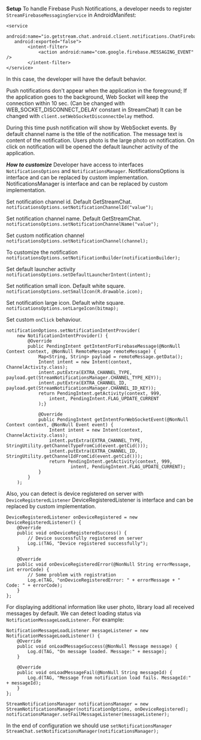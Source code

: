 **Setup**
To handle Firebase Push Notifications, a developer needs to register `StreamFirebaseMessagingService` in AndroidManifest:

```
<service
   android:name="io.getstream.chat.android.client.notifications.ChatFirebaseMessagingService"
   android:exported="false">
        <intent-filter>
            <action android:name="com.google.firebase.MESSAGING_EVENT" />
        </intent-filter>
</service>
```

In this case, the developer will have the default behavior.

Push notifications don't appear when the application in the foreground;
If the application goes to the background, Web Socket will keep the connection within 10 sec.
(Can be changed with WEB_SOCKET_DISCONNECT_DELAY constant in StreamChat)
It can be changed with `client.setWebSocketDisconnectDelay` method.

During this time push notification will show by WebSocket events.
By default channel name is the title of the notification. The message text is content of the notification.
Users photo is the large photo on notification. On click on notification will be opened the default launcher activity of the application.

***How to customize***
Developer have access to interfaces `NotificationsOptions` and `NotificationsManager`.
NotificationsOptions is interface and can be replaced by custom implementation.
NotificationsManager is interface and can be replaced by custom implementation.

Set notification channel id.
Default GetStreamChat.
`notificationsOptions.setNotificationChannelId("value");`

Set notification channel name.
Default GetStreamChat.
`notificationsOptions.setNotificationChannelName("value");`

Set custom notification channel
`notificationsOptions.setNotificationChannel(channel);`

To customize the notification
`notificationsOptions.setNotificationBuilder(notificationBuilder);`

Set default launcher activity
`notificationsOptions.setDefaultLauncherIntent(intent);`

Set notification small icon. Default white square.
`notificationsOptions.setSmallIcon(R.drawable.icon);`

Set notification large icon. Default white square.
`notificationsOptions.setLargeIcon(bitmap);`

Set custom `onClick` behaviour.
```
notificationOptions.setNotificationIntentProvider(
    new NotificationIntentProvider() {
        @Override
        public PendingIntent getIntentForFirebaseMessage(@NonNull Context context, @NonNull RemoteMessage remoteMessage) {
            Map<String, String> payload = remoteMessage.getData();
            Intent intent = new Intent(context, ChannelActivity.class);
            intent.putExtra(EXTRA_CHANNEL_TYPE, payload.get(StreamNotificationsManager.CHANNEL_TYPE_KEY));
            intent.putExtra(EXTRA_CHANNEL_ID, payload.get(StreamNotificationsManager.CHANNEL_ID_KEY));
            return PendingIntent.getActivity(context, 999,
                intent, PendingIntent.FLAG_UPDATE_CURRENT
            );}

            @Override
            public PendingIntent getIntentForWebSocketEvent(@NonNull Context context, @NonNull Event event) {
                Intent intent = new Intent(context, ChannelActivity.class);
                intent.putExtra(EXTRA_CHANNEL_TYPE, StringUtility.getChannelTypeFromCid(event.getCid()));
                intent.putExtra(EXTRA_CHANNEL_ID, StringUtility.getChannelIdFromCid(event.getCid()));
                return PendingIntent.getActivity(context, 999,
                        intent, PendingIntent.FLAG_UPDATE_CURRENT);
            }
        }
    );
```

Also, you can detect is device registered on server with `DeviceRegisteredListener`
DeviceRegisteredListener is interface and can be replaced by custom implementation.

```
DeviceRegisteredListener onDeviceRegistered = new DeviceRegisteredListener() {
    @Override
    public void onDeviceRegisteredSuccess() {
        // Device successfully registered on server
        Log.i(TAG, "Device registered successfully");
    }

    @Override
    public void onDeviceRegisteredError(@NonNull String errorMessage, int errorCode) {
        // Some problem with registration
        Log.e(TAG, "onDeviceRegisteredError: " + errorMessage + " Code: " + errorCode);
    }
};
```

For displaying additional information like user photo, library load all received messages by default.
We can detect loading status via `NotificationMessageLoadListener`.
For example:
```
NotificationMessageLoadListener messageListener = new NotificationMessageLoadListener() {
    @Override
    public void onLoadMessageSuccess(@NonNull Message message) {
        Log.d(TAG, "On message loaded. Message:" + message);
    }

    @Override
    public void onLoadMessageFail(@NonNull String messageId) {
        Log.d(TAG, "Message from notification load fails. MessageId:" + messageId);
    }
};

StreamNotificationsManager notificationsManager = new StreamNotificationsManager(notificationOptions, onDeviceRegistered);
notificationsManager.setFailMessageListener(messageListener);
```

In the end of configuration we should use `setNotificationsManager`
`StreamChat.setNotificationsManager(notificationsManager);`
